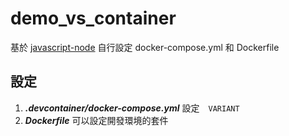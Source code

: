 # demo_vs_container

基於 [javascript-node](https://github.com/devcontainers/templates/tree/main/src/javascript-node)
自行設定 docker-compose.yml 和 Dockerfile


## 設定
1. ***.devcontainer/docker-compose.yml*** 設定　`VARIANT` 
2. ***Dockerfile*** 可以設定開發環境的套件
